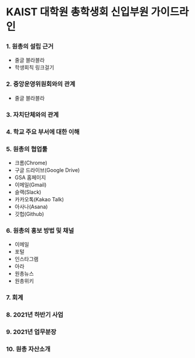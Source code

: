KAIST 대학원 총학생회 신입부원 가이드라인
===
<!-- 되도록 링크로 빼고 내용에는 간소함을 유지할 것! -->
### 1. 원총의 설립 근거
  - 줄글 블라블라
  - 학생회칙 링크걸기
### 2. 중앙운영위원회와의 관계
  - 줄글 블라블라

### 3. 자치단체와의 관계
### 4. 학교 주요 부서에 대한 이해
### 5. 원총의 협업툴
  - 크롬(Chrome)
  - 구글 드라이브(Google Drive)
  - GSA 홈페이지
  - 이메일(Gmail)
  - 슬랙(Slack)
  - 카카오톡(Kakao Talk)
  - 아사나(Asana)
  - 깃헙(Github)
### 6. 원총의 홍보 방법 및 채널
  - 이메일
  - 포털
  - 인스타그램
  - 아라
  - 원총뉴스
  - 원총위키
### 7. 회계
### 8. 2021년 하반기 사업
### 9. 2021년 업무분장
### 10. 원총 자산소개
